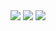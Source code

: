 <img src="https://capsule-render.vercel.app/api?type=waving&color=BDBDC8&height=150&section=header" />
<img src="https://capsule-render.vercel.app/api?type=soft&color=#d6d5d5&height=100&section=header&text=Welcom My Gihub&fontSize=20px" />
<img src="https://capsule-render.vercel.app/api?type=waving&color=BDBDC8&height=150&section=footer" />
